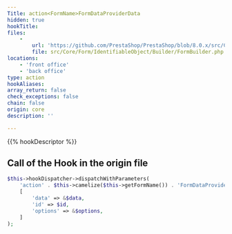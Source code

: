 ```yaml
---
Title: action<FormName>FormDataProviderData
hidden: true
hookTitle: 
files:
    -
        url: 'https://github.com/PrestaShop/PrestaShop/blob/8.0.x/src/Core/Form/IdentifiableObject/Builder/FormBuilder.php'
        file: src/Core/Form/IdentifiableObject/Builder/FormBuilder.php
locations:
    - 'front office'
    - 'back office'
type: action
hookAliases: 
array_return: false
check_exceptions: false
chain: false
origin: core
description: ''

---
```


{{% hookDescriptor %}}

## Call of the Hook in the origin file

```php
$this->hookDispatcher->dispatchWithParameters(
    'action' . $this->camelize($this->getFormName()) . 'FormDataProviderData',
    [
        'data' => &$data,
        'id' => $id,
        'options' => &$options,
    ]
);
```
